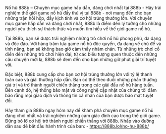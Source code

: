 Nổ hũ 888b – Chuyên mục game hấp dẫn, đáng chơi nhất tại 888b - Hãy trải nghiệm thế giới game nổ hũ đầy thú vị tại 888b - nơi mang đến cho bạn những trận hồi hộp, đầy kịch tính và cơ hội trúng thưởng lớn. Với chuyên mục game hấp dẫn và đáng chơi nhất, 888b là điểm đến lý tưởng cho những người yêu thích sự thách thức và muốn tìm hiểu về thế giới game nổ hũ.

Tại 888b, bạn sẽ được trải nghiệm những trò chơi nổ hũ phong phú, đa dạng và độc đáo. Với hàng trăm tựa game nổ hũ độc quyền, đa dạng về chủ đề và tính năng, bạn sẽ không bao giờ cảm thấy nhàm chán. Từ những trò chơi cổ điển đến những trò chơi hiện đại, từ các biểu tượng quen thuộc đến những câu chuyện mới lạ, 888b sẽ đem đến cho bạn những giờ phút giải trí tuyệt vời.

Đặc biệt, 888b cung cấp cho bạn cơ hội trúng thưởng lớn với tỷ lệ thanh toán cao và giải thưởng hấp dẫn. Bạn có thể theo đuổi những phần thưởng giá trị và trở thành người chiến thắng trong các giải đấu nổ hũ hàng tuần. Bên cạnh đó, hệ thống bảo mật và công nghệ cập nhật của chúng tôi đảm bảo rằng mọi giao dịch và thông tin cá nhân của bạn được bảo mật tuyệt đối.

Hãy tham gia 888b ngay hôm nay để khám phá chuyên mục game nổ hũ đáng chơi nhất và trải nghiệm những cảm giác đỉnh cao trong thế giới game. Đừng bỏ lỡ cơ hội trở thành người chiến thắng với 888b. Nhấp vào đường dẫn sau để bắt đầu hành trình của bạn:  - https://888b.lol/no-hu-888b/
